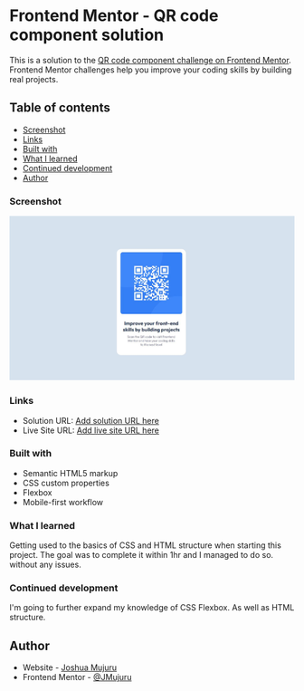 # Frontend Mentor - QR code component solution

This is a solution to the [QR code component challenge on Frontend Mentor](https://www.frontendmentor.io/challenges/qr-code-component-iux_sIO_H). Frontend Mentor challenges help you improve your coding skills by building real projects. 

## Table of contents

  - [Screenshot](#screenshot)
  - [Links](#links)
  - [Built with](#built-with)
  - [What I learned](#what-i-learned)
  - [Continued development](#continued-development)
- [Author](#author)

### Screenshot

![](/screenshot.JPG)

### Links

- Solution URL: [Add solution URL here](https://github.com/JMujuru/QR-code-componet)
- Live Site URL: [Add live site URL here](https://jmujuru.github.io/QR-code-componet.github.io/)


### Built with

- Semantic HTML5 markup
- CSS custom properties
- Flexbox
- Mobile-first workflow

### What I learned

Getting used to the basics of CSS and HTML structure when starting this project.  The goal was to complete it within 1hr and I managed to do so. without any issues.

### Continued development

I'm going to further expand my knowledge of CSS Flexbox. As well as HTML structure.


## Author

- Website - [Joshua Mujuru](https://www.your-site.com)
- Frontend Mentor - [@JMujuru](https://www.frontendmentor.io/profile/JMujuru)
